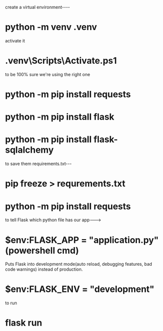 create a virtual environment----

# python -m venv .venv

activate it

# .venv\Scripts\Activate.ps1

to be 100% sure we're using the right one

# python -m pip install requests

# python -m pip install flask

# python -m pip install flask-sqlalchemy

to save them requirements.txt---

# pip freeze > requrements.txt

# python -m pip install requests

to tell Flask which python file has our app--->

# $env:FLASK_APP = "application.py"(powershell cmd)

Puts Flask into development mode(auto reload, debugging features, bad code warnings) instead of production.

# $env:FLASK_ENV = "development"

to run

# flask run
